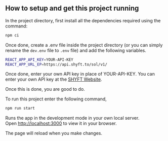 
## How to setup and get this project running

In the project directory, first install all the dependencies required using the command:

```bash
npm ci
```
Once done, create a .env file inside the project directory (or you can simply rename the `dev.env` file to `.env` file) and add the following variables.
```bash
REACT_APP_API_KEY=YOUR-API-KEY
REACT_APP_URL_EP=https://api.shyft.to/sol/v1/
```

Once done, enter your own API key in place of YOUR-API-KEY. You can enter your own API key at the [SHYFT Website](https://shyft.to/get-api-key).

Once this is done, you are good to do.

To run this project enter the following command,
```bash
npm run start
```
Runs the app in the development mode in your own local server.\
Open [http://localhost:3000](http://localhost:3000) to view it in your browser.

The page will reload when you make changes.




